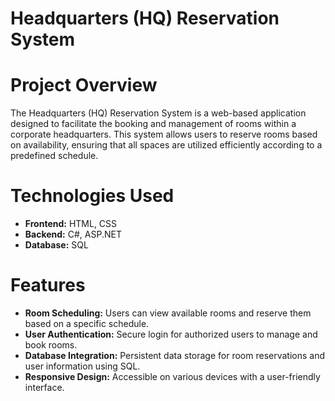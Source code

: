 # Headquarters (HQ) Reservation System
# Project Overview
The Headquarters (HQ) Reservation System is a web-based application designed to facilitate the booking and management of rooms within a corporate headquarters. This system allows users to reserve rooms based on availability, ensuring that all spaces are utilized efficiently according to a predefined schedule.

# Technologies Used
- **Frontend:** HTML, CSS
- **Backend:** C#, ASP.NET
- **Database:** SQL
# Features
- **Room Scheduling:** Users can view available rooms and reserve them based on a specific schedule.
- **User Authentication:** Secure login for authorized users to manage and book rooms.
- **Database Integration:** Persistent data storage for room reservations and user information using SQL.
- **Responsive Design:** Accessible on various devices with a user-friendly interface.
